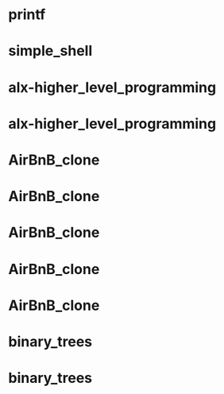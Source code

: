 # printf
# simple_shell
# alx-higher_level_programming
# alx-higher_level_programming
# AirBnB_clone
# AirBnB_clone
# AirBnB_clone
# AirBnB_clone
# AirBnB_clone
# binary_trees
# binary_trees 
